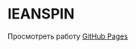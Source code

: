# IEANSPIN

Просмотреть работу [GitHub Pages](https://grafit-off.github.io/ieanspin/app/)

<!-- git remote add origin https://github.com/grafit-off/ieanspin.git -->